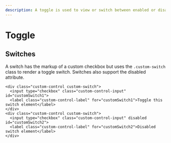 ```yaml
---
description: A toggle is used to view or switch between enabled or disabled states.
---
```


# Toggle

## Switches

A switch has the markup of a custom checkbox but uses the `.custom-switch` class to render a toggle switch. Switches also support the disabled attribute.

```markup
<div class="custom-control custom-switch">
  <input type="checkbox" class="custom-control-input" id="customSwitch1">
  <label class="custom-control-label" for="customSwitch1">Toggle this switch element</label>
</div>
<div class="custom-control custom-switch">
  <input type="checkbox" class="custom-control-input" disabled id="customSwitch2">
  <label class="custom-control-label" for="customSwitch2">Disabled switch element</label>
</div>
```

